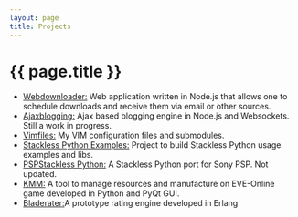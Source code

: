 ```yaml
---
layout: page
title: Projects
---
```

# {{ page.title }}

* [Webdownloader:](https://github.com/carlosedp/webdownloader) Web application written in Node.js that allows one to schedule downloads and receive them via email or other sources.
* [Ajaxblogging:](https://github.com/carlosedp/ajaxblogging) Ajax based blogging engine in Node.js and Websockets. Still a work in progress.
* [Vimfiles:](http://github.com/carlosedp/vimfiles) My VIM configuration files and submodules.
* [Stackless Python Examples:](http://code.google.com/p/stacklessexamples) Project to build Stackless Python usage examples and libs.
* [PSPStackless Python:](http://code.google.com/p/pspstacklesspython) A Stackless Python port for Sony PSP. Not updated.
* [KMM:](http://code.google.com/p/kmm/) A tool to manage resources and manufacture on EVE-Online game developed in Python and PyQt GUI.
* [Bladerater:](https://github.com/carlosedp/bladerater)A prototype rating engine developed in Erlang
